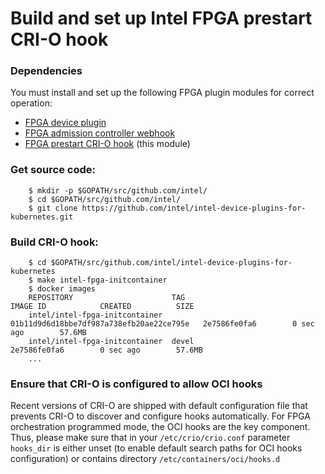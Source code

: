 # Build and set up Intel FPGA prestart CRI-O hook

### Dependencies

You must install and set up the following FPGA plugin modules for correct operation:

-   [FPGA device plugin](../fpga_plugin/README.md)
-   [FPGA admission controller webhook](../fpga_admissionwebhook/README.md)
-   [FPGA prestart CRI-O hook](README.md) (this module)

### Get source code:
```
    $ mkdir -p $GOPATH/src/github.com/intel/
    $ cd $GOPATH/src/github.com/intel/
    $ git clone https://github.com/intel/intel-device-plugins-for-kubernetes.git
```

### Build CRI-O hook:
```
    $ cd $GOPATH/src/github.com/intel/intel-device-plugins-for-kubernetes
    $ make intel-fpga-initcontainer
    $ docker images
    REPOSITORY                      TAG                                        IMAGE ID            CREATED          SIZE
    intel/intel-fpga-initcontainer  01b11d9d6d18bbe7df987a738efb20ae22ce795e   2e7586fe0fa6        0 sec ago        57.6MB
    intel/intel-fpga-initcontainer  devel                                      2e7586fe0fa6        0 sec ago        57.6MB
    ...
```

### Ensure that CRI-O is configured to allow OCI hooks

Recent versions of CRI-O are shipped with default configuration file that prevents
CRI-O to discover and configure hooks automatically.
For FPGA orchestration programmed mode, the OCI hooks are the key component.
Thus, please make sure that in your `/etc/crio/crio.conf` parameter `hooks_dir` is either unset (to enable default search paths for OCI hooks configuration) or contains directory `/etc/containers/oci/hooks.d`
